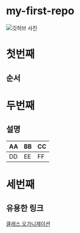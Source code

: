# my-first-repo

![깃허브 사진](https://blog.kakaocdn.net/dn/Kl0e8/btqCzADnGSi/fC7tMdoSp6oGS8L2K429V1/img.png)

# 첫번째
## 순서

# 두번째
## 설명

| AA | BB | CC |
| --- | --- | --- |
| DD | EE | FF |

# 세번째
## 유용한 링크
[클래스 오가니제이션](https://github.com/BryantSon-Class)
